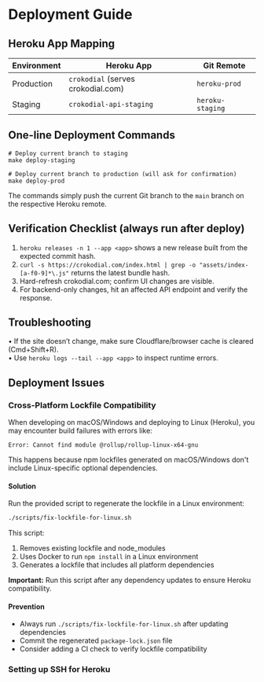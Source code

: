 # Deployment Guide

## Heroku App Mapping

| Environment | Heroku App | Git Remote |
|-------------|------------|------------|
| Production  | `crokodial` (serves crokodial.com) | `heroku-prod` |
| Staging     | `crokodial-api-staging` | `heroku-staging` |

## One-line Deployment Commands

```
# Deploy current branch to staging
make deploy-staging

# Deploy current branch to production (will ask for confirmation)
make deploy-prod
```

The commands simply push the current Git branch to the `main` branch on the respective Heroku remote.

## Verification Checklist (always run after deploy)
1. `heroku releases -n 1 --app <app>` shows a new release built from the expected commit hash.
2. `curl -s https://crokodial.com/index.html | grep -o "assets/index-[a-f0-9]*\.js"` returns the latest bundle hash.
3. Hard-refresh crokodial.com; confirm UI changes are visible.
4. For backend-only changes, hit an affected API endpoint and verify the response.

## Troubleshooting
• If the site doesn’t change, make sure Cloudflare/browser cache is cleared (Cmd+Shift+R).  
• Use `heroku logs --tail --app <app>` to inspect runtime errors. 

## Deployment Issues

### Cross-Platform Lockfile Compatibility

When developing on macOS/Windows and deploying to Linux (Heroku), you may encounter build failures with errors like:

```
Error: Cannot find module @rollup/rollup-linux-x64-gnu
```

This happens because npm lockfiles generated on macOS/Windows don't include Linux-specific optional dependencies.

#### Solution

Run the provided script to regenerate the lockfile in a Linux environment:

```bash
./scripts/fix-lockfile-for-linux.sh
```

This script:
1. Removes existing lockfile and node_modules
2. Uses Docker to run `npm install` in a Linux environment
3. Generates a lockfile that includes all platform dependencies

**Important:** Run this script after any dependency updates to ensure Heroku compatibility.

#### Prevention

- Always run `./scripts/fix-lockfile-for-linux.sh` after updating dependencies
- Commit the regenerated `package-lock.json` file
- Consider adding a CI check to verify lockfile compatibility

### Setting up SSH for Heroku 